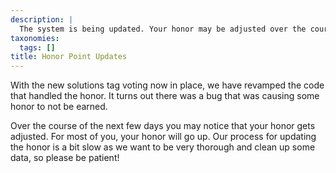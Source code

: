 ```yaml
---
description: |
  The system is being updated. Your honor may be adjusted over the course of the next few days.
taxonomies:
  tags: []
title: Honor Point Updates
---
```


With the new solutions tag voting now in place, we have revamped the code that handled the honor. It turns out there was a bug that was causing some honor to not be earned. 

Over the course of the next few days you may notice that your honor gets adjusted. For most of you, your honor will go up. Our process for updating the honor is a bit slow as we want to be very thorough and clean up some data, so please be patient!
